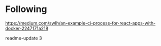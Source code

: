 # Following

https://medium.com/swlh/an-example-ci-process-for-react-apps-with-docker-2247171a218

readme-update 3
